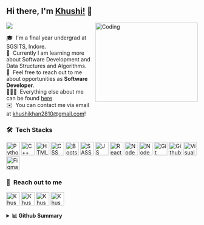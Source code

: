 
## Hi there, I'm [Khushi!](https://www.linkedin.com/in/khushikhan/) 👋 
![](https://komarev.com/ghpvc/?username=khankhushi&label=Profile+Views&style=for-the-badge&color=3b82f6)
<img align="right" alt="Coding" width="270" src="https://user-images.githubusercontent.com/81975567/213871187-5f4af020-4be1-4f17-baa2-0a0b3e2909c2.gif" height="208.278" >


🎓 &nbsp;I'm a final year undergrad at SGSITS, Indore.\
🌱 &nbsp;Currently I am learning more about Software Development and Data Structures and Algorithms.\
💬 &nbsp;Feel free to reach out to me about opportunities as **Software Developer**.\
👩🏾‍💻 &nbsp;Everything else about me can be found [here](https://khankhushi.github.io/) \
✉️ &nbsp;You can contact me via email at [khushikhan2810@gmail.com](mailto:khushikhan2810@gmail.com)!

### 🛠 &nbsp;Tech Stacks
<p>
<img width="35" alt="Python" src="https://cdn.jsdelivr.net/gh/devicons/devicon/icons/python/python-original.svg" /> 
<img width="35" alt="C++" src="https://cdn.jsdelivr.net/gh/devicons/devicon/icons/cplusplus/cplusplus-original.svg" />
<img width="35" alt="HTML" src="https://cdn.jsdelivr.net/gh/devicons/devicon/icons/html5/html5-original.svg" />
<img width="35" alt="CSS" src="https://cdn.jsdelivr.net/gh/devicons/devicon/icons/css3/css3-original.svg" />
<img width="35" alt="Bootstrap" src="https://cdn.jsdelivr.net/gh/devicons/devicon/icons/bootstrap/bootstrap-plain.svg" />  
<img width="35" alt="SASS" src="https://cdn.jsdelivr.net/gh/devicons/devicon/icons/sass/sass-original.svg" />
 <img width="35" alt="JS" src="https://cdn.jsdelivr.net/gh/devicons/devicon/icons/javascript/javascript-original.svg" />
<img width="35" alt="React" src="https://cdn.jsdelivr.net/gh/devicons/devicon/icons/react/react-original.svg" />
<img width="35" alt="Node" src="https://cdn.jsdelivr.net/gh/devicons/devicon/icons/nodejs/nodejs-original-wordmark.svg" />
<img width="35" alt="Node" src="https://cdn.jsdelivr.net/gh/devicons/devicon/icons/express/express-original.svg" />
 <img width="35" alt="Git" src="https://cdn.jsdelivr.net/gh/devicons/devicon/icons/git/git-original.svg" />
<img width="35" alt="Github" src="https://cdn.jsdelivr.net/gh/devicons/devicon/icons/github/github-original.svg" />
<img width="35" alt="Visualstudio" src="https://cdn.jsdelivr.net/gh/devicons/devicon/icons/visualstudio/visualstudio-plain.svg" />
<img width="35" alt="Figma" src="https://cdn.jsdelivr.net/gh/devicons/devicon/icons/figma/figma-original.svg" />
</p> 

### 🔎 &nbsp;Reach out to me
<p align="left">
    <a href="https://www.linkedin.com/in/khushikhan/" title="Khushi's linkedin"><img width="35" alt="Khushi's LinkedIn"src="https://user-images.githubusercontent.com/81975567/175559225-b4b11f66-e5f9-4c4d-b93c-ae0551606ab1.png"></a>
<a href="https://twitter.com/maybekhushii" title="Khushi's Twitter"><img width="35" alt="Khushi's Twitter"src="https://user-images.githubusercontent.com/81975567/175558969-524b17fe-499a-4604-b065-5d58c35ce96b.png"></a>
<a href="https://khankhushi.github.io/" title="Khushi's Portfolio"><img width="35" alt="Khushi's Portfolio" src="https://user-images.githubusercontent.com/81975567/175559971-8edbc18d-a0ce-4da4-82e4-027cbc706cb8.png"></a>
<a href="https://leetcode.com/khushikhan/" title="Khushi's Leetcode"><img width="35" alt="Khushi's Leetcode" src="https://github.com/khankhushi/khankhushi/assets/81975567/143d17df-3ba3-49f7-8f34-19d205d0555c"></a>
 </p>

 
<details>

<summary> <b>📊 Github Summary </b> </summary>
<img src="https://github-readme-streak-stats.herokuapp.com?user=khankhushi&theme=github-dark&date_format=j%20M%5B%20Y%5D&fire=FF8F17&border=504E62&ring=3B82F6&dates=3B82F6&stroke=DDDDDD" alt="Streaks-graph"><p/>
</details>


 
